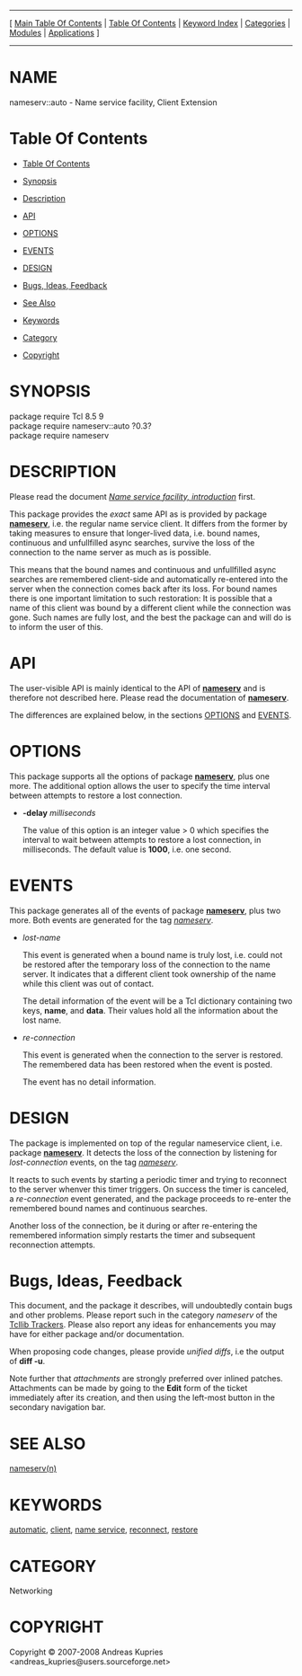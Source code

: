 
[//000000001]: # (nameserv::auto \- Name service facility)
[//000000002]: # (Generated from file 'nns\_auto\.man' by tcllib/doctools with format 'markdown')
[//000000003]: # (Copyright &copy; 2007\-2008 Andreas Kupries <andreas\_kupries@users\.sourceforge\.net>)
[//000000004]: # (nameserv::auto\(n\) 0\.3 tcllib "Name service facility")

<hr> [ <a href="../../../../toc.md">Main Table Of Contents</a> &#124; <a
href="../../../toc.md">Table Of Contents</a> &#124; <a
href="../../../../index.md">Keyword Index</a> &#124; <a
href="../../../../toc0.md">Categories</a> &#124; <a
href="../../../../toc1.md">Modules</a> &#124; <a
href="../../../../toc2.md">Applications</a> ] <hr>

# NAME

nameserv::auto \- Name service facility, Client Extension

# <a name='toc'></a>Table Of Contents

  - [Table Of Contents](#toc)

  - [Synopsis](#synopsis)

  - [Description](#section1)

  - [API](#section2)

  - [OPTIONS](#section3)

  - [EVENTS](#section4)

  - [DESIGN](#section5)

  - [Bugs, Ideas, Feedback](#section6)

  - [See Also](#seealso)

  - [Keywords](#keywords)

  - [Category](#category)

  - [Copyright](#copyright)

# <a name='synopsis'></a>SYNOPSIS

package require Tcl 8\.5 9  
package require nameserv::auto ?0\.3?  
package require nameserv  

# <a name='description'></a>DESCRIPTION

Please read the document *[Name service facility,
introduction](nns\_intro\.md)* first\.

This package provides the *exact* same API as is provided by package
__[nameserv](nns\_client\.md)__, i\.e\. the regular name service client\. It
differs from the former by taking measures to ensure that longer\-lived data,
i\.e\. bound names, continuous and unfullfilled async searches, survive the loss
of the connection to the name server as much as is possible\.

This means that the bound names and continuous and unfullfilled async searches
are remembered client\-side and automatically re\-entered into the server when the
connection comes back after its loss\. For bound names there is one important
limitation to such restoration: It is possible that a name of this client was
bound by a different client while the connection was gone\. Such names are fully
lost, and the best the package can and will do is to inform the user of this\.

# <a name='section2'></a>API

The user\-visible API is mainly identical to the API of
__[nameserv](nns\_client\.md)__ and is therefore not described here\.
Please read the documentation of __[nameserv](nns\_client\.md)__\.

The differences are explained below, in the sections [OPTIONS](#section3)
and [EVENTS](#section4)\.

# <a name='section3'></a>OPTIONS

This package supports all the options of package
__[nameserv](nns\_client\.md)__, plus one more\. The additional option
allows the user to specify the time interval between attempts to restore a lost
connection\.

  - __\-delay__ *milliseconds*

    The value of this option is an integer value > 0 which specifies the
    interval to wait between attempts to restore a lost connection, in
    milliseconds\. The default value is __1000__, i\.e\. one second\.

# <a name='section4'></a>EVENTS

This package generates all of the events of package
__[nameserv](nns\_client\.md)__, plus two more\. Both events are generated
for the tag *[nameserv](nns\_client\.md)*\.

  - *lost\-name*

    This event is generated when a bound name is truly lost, i\.e\. could not be
    restored after the temporary loss of the connection to the name server\. It
    indicates that a different client took ownership of the name while this
    client was out of contact\.

    The detail information of the event will be a Tcl dictionary containing two
    keys, __name__, and __data__\. Their values hold all the information
    about the lost name\.

  - *re\-connection*

    This event is generated when the connection to the server is restored\. The
    remembered data has been restored when the event is posted\.

    The event has no detail information\.

# <a name='section5'></a>DESIGN

The package is implemented on top of the regular nameservice client, i\.e\.
package __[nameserv](nns\_client\.md)__\. It detects the loss of the
connection by listening for *lost\-connection* events, on the tag
*[nameserv](nns\_client\.md)*\.

It reacts to such events by starting a periodic timer and trying to reconnect to
the server whenver this timer triggers\. On success the timer is canceled, a
*re\-connection* event generated, and the package proceeds to re\-enter the
remembered bound names and continuous searches\.

Another loss of the connection, be it during or after re\-entering the remembered
information simply restarts the timer and subsequent reconnection attempts\.

# <a name='section6'></a>Bugs, Ideas, Feedback

This document, and the package it describes, will undoubtedly contain bugs and
other problems\. Please report such in the category *nameserv* of the [Tcllib
Trackers](http://core\.tcl\.tk/tcllib/reportlist)\. Please also report any ideas
for enhancements you may have for either package and/or documentation\.

When proposing code changes, please provide *unified diffs*, i\.e the output of
__diff \-u__\.

Note further that *attachments* are strongly preferred over inlined patches\.
Attachments can be made by going to the __Edit__ form of the ticket
immediately after its creation, and then using the left\-most button in the
secondary navigation bar\.

# <a name='seealso'></a>SEE ALSO

[nameserv\(n\)](nns\_client\.md)

# <a name='keywords'></a>KEYWORDS

[automatic](\.\./\.\./\.\./\.\./index\.md\#automatic),
[client](\.\./\.\./\.\./\.\./index\.md\#client), [name
service](\.\./\.\./\.\./\.\./index\.md\#name\_service),
[reconnect](\.\./\.\./\.\./\.\./index\.md\#reconnect),
[restore](\.\./\.\./\.\./\.\./index\.md\#restore)

# <a name='category'></a>CATEGORY

Networking

# <a name='copyright'></a>COPYRIGHT

Copyright &copy; 2007\-2008 Andreas Kupries <andreas\_kupries@users\.sourceforge\.net>
